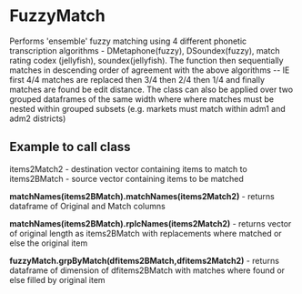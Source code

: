 # FuzzyMatch

Performs 'ensemble' fuzzy matching using 4 different phonetic transcription algorithms - DMetaphone(fuzzy), DSoundex(fuzzy), match rating codex (jellyfish), soundex(jellyfish). The function then sequentially matches in descending order of agreement with the above algorithms -- IE first 4/4 matches are replaced then 3/4 then 2/4 then 1/4 and finally matches are found be edit distance. The class can also be applied over two grouped dataframes of the same width where where matches must be nested within grouped subsets (e.g. markets must match within adm1 and adm2 districts)

## Example to call class

items2Match2 - destination vector containing items to match to  
items2BMatch - source vector containing items to be matched  

<b>matchNames(items2BMatch).matchNames(items2Match2)</b> - returns dataframe of Original and Match columns 
  
<b>matchNames(items2BMatch).rplcNames(items2Match2)</b> - returns vector of original length as items2BMatch with replacements where matched or else the original item  
  
<b>fuzzyMatch.grpByMatch(dfitems2BMatch,dfitems2Match2)</b> - returns dataframe of dimension of dfitems2BMatch with matches where found or else filled by original item  





